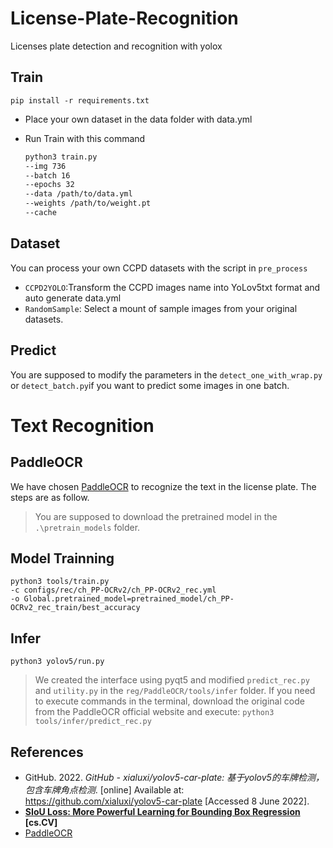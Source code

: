 # License-Plate-Recognition
Licenses plate detection and recognition with yolox

## Train

```shell
pip install -r requirements.txt
```

- Place your own dataset in the data folder with data.yml

- Run Train with this command

  ```bash
  python3 train.py 
  --img 736 
  --batch 16 
  --epochs 32 
  --data /path/to/data.yml 
  --weights /path/to/weight.pt 
  --cache
  ```

## Dataset

You can process your own CCPD datasets with the script in  `pre_process`

- `CCPD2YOLO`:Transform the CCPD images name into YoLov5txt format and auto generate data.yml
- `RandomSample`: Select a mount of sample images from your original datasets.

## Predict

You are supposed to modify the parameters in the `detect_one_with_wrap.py` or `detect_batch.py`if you want to predict some images in one batch.

# Text Recognition

## PaddleOCR

We have chosen [PaddleOCR](https://github.com/PaddlePaddle/PaddleOCR) to recognize the text in the license plate. The steps are as follow.

> You are supposed to download the pretrained model in the `.\pretrain_models` folder.

## Model Trainning

```shell
python3 tools/train.py 
-c configs/rec/ch_PP-OCRv2/ch_PP-OCRv2_rec.yml 
-o Global.pretrained_model=pretrained_model/ch_PP-OCRv2_rec_train/best_accuracy
```

## Infer

```
python3 yolov5/run.py
```

> We created the interface using pyqt5 and modified `predict_rec.py` and `utility.py` in the `reg/PaddleOCR/tools/infer` folder. If you need to execute commands in the terminal, download the original code from the PaddleOCR official website and execute:
> `python3 tools/infer/predict_rec.py`

## References

- GitHub. 2022. *GitHub - xialuxi/yolov5-car-plate: 基于yolov5的车牌检测，包含车牌角点检测*. [online] Available at: <https://github.com/xialuxi/yolov5-car-plate> [Accessed 8 June 2022].
- **[ SIoU Loss: More Powerful Learning for Bounding Box Regression](https://arxiv.org/abs/2205.12740) [cs.CV]**
- [PaddleOCR](https://github.com/PaddlePaddle/PaddleOCR)

